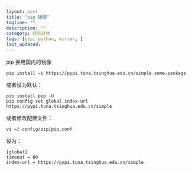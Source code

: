 ```yaml
---
layout: post
title: "pip 镜像"
tagline: ""
description: ""
category: 经验总结
tags: [pip, python, mirror, ]
last_updated:
---
```


pip 换用国内的镜像

	pip install -i https://pypi.tuna.tsinghua.edu.cn/simple some-package

或者设为默认：

	pip install pip -U
	pip config set global.index-url https://pypi.tuna.tsinghua.edu.cn/simple

或者修改配置文件：

	vi ~/.config/pip/pip.conf

设为：

	[global]
	timeout = 60
	index-url = https://pypi.tuna.tsinghua.edu.cn/simple

